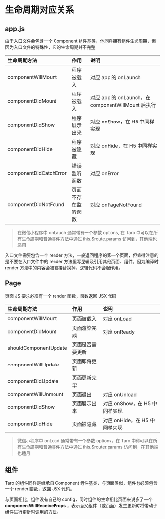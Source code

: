 # 生命周期对应关系

## app.js

由于入口文件会包含一个 Component 组件基类，他同样拥有组件生命周期，但因为入口文件的特殊性，它的生命周期并不完整

| 生命周期方法 | 作用 | 说明 |
| :---- | :----| :---- |
| componentWillMount | 程序被载入 | 对应 app 的 onLaunch |
| componentDidMount | 程序被载入 | 对应 app 的 onLaunch，在 componentWillMount 后执行 |
| componentDidShow | 程序展示出来 | 对应 onShow，在 H5 中同样实现 |
| componentDidHide | 程序被隐藏 | 对应 onHide，在 H5 中同样实现 |
| componentDidCatchError | 错误监听函数 | 对应 onError |
| componentDidNotFound | 页面不存在监听函数 | 对应 onPageNotFound |

> 在微信小程序中 onLauch 通常带有一个参数 options, 在 Taro 中可以在所有生命周期和普通事件方法中通过 this.$route.params 访问到，其他端也适用

入口文件需要包含一个 render 方法，一般返回程序的第一个页面，但值得注意的是不要在入口文件中的 render 方法里写逻辑及引用其他页面、组件，因为编译时 render 方法中的内容会被直接替换掉，逻辑代码不会起作用。

## Page

页面 JS 要求必须有一个 render 函数，函数返回 JSX 代码

| 生命周期方法 | 作用 | 说明 |
| :---- | :----| :---- |
| componentWillMount | 页面被载入 | 对应 onLoad |
| componentDidMount | 页面渲染完成 | 对应 onReady |
| shouldComponentUpdate | 页面是否需要更新 | |
| componentWillUpdate | 页面即将更新 | |
| componentDidUpdate | 页面更新完毕 | |
| componentWillUnmount | 页面退出 | 对应 onUnload |
| componentDidShow | 页面展示出来 | 对应 onShow，在 H5 中同样实现 |
| componentDidHide | 页面被隐藏 | 对应 onHide，在 H5 中同样实现 |

> 微信小程序中 onLoad 通常带有一个参数 options，在 Taro 中你可以在所有生命周期和普通事件方法中通过 this.$router.params 访问到，在其他端也适用

## 组件

Taro 的组件同样是继承自 Component 组件基类，与页面类似，组件也必须包含一个 render 函数，返回 JSX 代码。

与页面相比，组件没有自己的 config，同时组件的生命相比页面来说多了一个 **componentWillReceiveProps** ，表示当父组件（或页面）发生更新时将带动子组件进行更新时调用的方法。